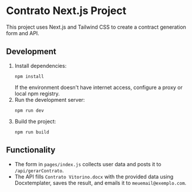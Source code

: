 # Contrato Next.js Project

This project uses Next.js and Tailwind CSS to create a contract generation form and API.

## Development

1. Install dependencies:
   ```
   npm install
   ```
   If the environment doesn't have internet access, configure a proxy or local npm registry.
2. Run the development server:
   ```
   npm run dev
   ```
3. Build the project:
   ```
   npm run build
   ```

## Functionality

- The form in `pages/index.js` collects user data and posts it to `/api/gerarContrato`.
- The API fills `Contrato Vitorino.docx` with the provided data using Docxtemplater, saves the result, and emails it to `meuemail@exemplo.com`.


